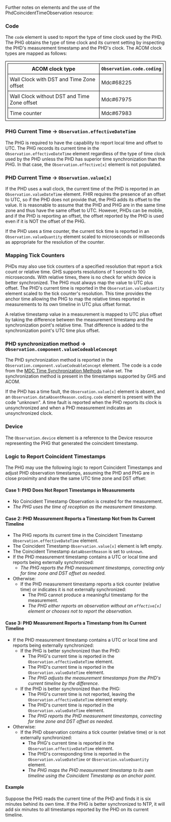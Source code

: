 Further notes on elements and the use of the PhdCoincidentTimeObservation resource:

### Code
The `code` element is used to report the type of time clock used by the PHD. The PHG obtains the type of time clock and its current setting by inspecting the PHD's measurement timestamp and the PHD's clock. The ACOM clock types are mapped as follows:

<style>table, th, td {border: 1px solid black; border-collapse:collapse; padding: 6px;}</style>
|ACOM clock type|`Observation.code.coding`|
|--- |---|
|Wall Clock with DST and Time Zone offset|Mdc#68225|
|Wall Clock without DST and Time Zone offset|Mdc#67975|
|Time counter|Mdc#67983|

### PHG Current Time &rarr; `Observation.effectiveDateTime`
The PHG is required to have the capability to report local time and offset to UTC. The PHG records its current time in the `Observation.effectiveDateTime` element regardless of the type of time clock used by the PHD unless the PHD has superior time synchronization than the PHG. In that case, the `Observation.effective[x]` element is not populated.

### PHD Current Time &rarr; `Observation.value[x]`
 If the PHD uses a wall clock, the current time of the PHD is reported in an `Observation.valueDateTime` element. FHIR requires the presence of an offset to UTC, so if the PHD does not provide that, the PHG adds its offset to the value. It is reasonable to assume that the PHD and PHG are in the same time zone and thus have the same offset to UTC. However, PHDs can be mobile, and if the PHD is reporting an offset, the offset reported by the PHD is used even if it is NOT the offset of the PHG.

If the PHD uses a time counter, the current tick time is reported in an `Observation.valueQuantity` element scaled to microseconds or milliseconds as appropriate for the resolution of the counter.

### Mapping Tick Counters
PHDs may also use tick counters of a specified resolution that report a tick count or relative time. GHS supports resolutions of 1 second to 100 microseconds. With relative times, there is no check for which device is better synchronized. The PHG must always map the value to UTC plus offset. The PHD's current time is reported in the `Observation.valueQuantity` element scaled to the tick counter's resolution. This time provides the anchor time allowing the PHG to map the relative times reported in measurements to its own timeline in UTC plus offset format.

A relative timestamp value in a measurement is mapped to UTC plus offset by taking the difference between the measurement timestamp and the synchronization point's relative time. That difference is added to the synchronization point's UTC time plus offset.

### PHD synchronization method &rarr; `Observation.component.valueCodeableConcept`
The PHD synchronization method is reported in the `Observation.component.valueCodeableConcept` element. The code is a code from the [MDC Time Synchronization Methods](ValueSet-MDCTimeSyncMethods.html) value set. The synchronization method is present in the timestamps supported by GHS and ACOM.

If the PHD has a time fault, the `Observation.value[x]` element is absent, and an `Observation.dataAbsentReason.coding.code` element is present with the code "unknown". A time fault is reported when the PHD reports its clock is unsynchronized and when a PHD measurement indicates an unsynchronized clock.

### Device
The `Observation.device` element is a reference to the Device resource representing the PHG that generated the coincident timestamp.

### Logic to Report Coincident Timestamps

The PHG may use the following logic to report Coincident Timestamps and adjust PHD observation timestamps, assuming the PHD and PHG are in close proximity and share the same UTC time zone and DST offset:

#### Case 1: PHD Does **Not** Report Timestamps in Measurements
- No Coincident Timestamp Observation is created for the measurement.
- *The PHG uses the time of reception as the measurement timestamp.*

#### Case 2: PHD Measurement Reports a Timestamp **Not** from Its Current Timeline
- The PHG reports its current time in the Coincident Timestamp `Observation.effectiveDateTime` element.
- The Coincident Timestamp `Observation.value[x]` element is left empty.
- The Coincident Timestamp `dataAbsentReason` is set to `unknown`.
- If the PHD measurement timestamp contains a UTC or local time and reports being externally synchronized:
  - *The PHG reports the PHD measurement timestamps, correcting only for time zone and DST offset as needed.*
- Otherwise:
  - If the PHD measurement timestamp reports a tick counter (relative time) or indicates it is not externally synchronized:
    - The PHG cannot produce a meaningful timestamp for the measurement.
    - *The PHG either reports an observation without an `effective[x]` element or chooses not to report the observation.*

#### Case 3: PHD Measurement Reports a Timestamp from Its Current Timeline
- If the PHD measurement timestamp contains a UTC or local time and reports being externally synchronized:
  - If the PHG is better synchronized than the PHD:
    - The PHG's current time is reported in the `Observation.effectiveDateTime` element.
    - The PHD's current time is reported in the `Observation.valueDateTime` element.
    - *The PHG adjusts the measurement timestamps from the PHD's current timeline by the difference.*
  - If the PHD is better synchronized than the PHG:
    - The PHG's current time is not reported, leaving the `Observation.effectiveDateTime` element empty.
    - The PHD's current time is reported in the `Observation.valueDateTime` element.
    - *The PHG reports the PHD measurement timestamps, correcting for time zone and DST offset as needed.*
- Otherwise:
  - If the PHD observation contains a tick counter (relative time) or is not externally synchronized:
    - The PHG's current time is reported in the `Observation.effectiveDateTime` element.
    - The PHD's corresponding time is reported in the `Observation.valueDateTime` or `Observation.valueQuantity` element.
    - *The PHG maps the PHD measurement timestamp to its own timeline using the Coincident Timestamp as an anchor point.*

#### Example
Suppose the PHG reads the current time of the PHD and finds it is six minutes behind its own time. If the PHG is better synchronized to NTP, it will add six minutes to all timestamps reported by the PHD on its current timeline.
